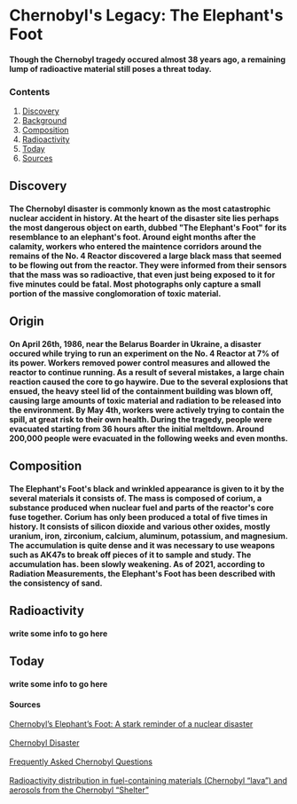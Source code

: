 <!DOCTYPE html> 
<html>
  
<head>
<title>Elephant's Foot</title>
</head>

<body>
<h1>Chernobyl's Legacy: The Elephant's Foot</h1>
  <h4>Though the Chernobyl tragedy occured almost 38 years ago, a remaining lump of radioactive material still poses a threat today.</p></h4>
  
  <h3>Contents</h3>
  <!-- the linking thing is a SCAM ill fix it later -->
  <!-- see if discovery is correct first then do the stuff for the rest -->
  <ol>
    <li><a href = "Discovery"> Discovery</a></li>
    <li><a href = "Background"> Background</a></li>
    <li><a href = "Composition"> Composition</a></li>
    <li><a href = "Radioactivity"> Radioactivity</a></li>
    <li><a href = "Today"> Today</a></li>
    <li><a href = "Sources"> Sources</a></li>
  </ol>
  
  <h2>Discovery</h2>
  <h4><p>The Chernobyl disaster is commonly known as the most catastrophic nuclear accident in history. At the heart of the disaster site lies perhaps the most dangerous object on earth, dubbed "The Elephant's Foot" for its resemblance to an elephant's foot. Around eight months after the calamity, workers who entered the maintence corridors around the remains of the No. 4 Reactor  discovered a large black mass that seemed to be flowing out from the reactor. They were informed from their sensors that the mass was so radioactive, that even just being exposed to it for five minutes could be fatal. Most photographs only capture a small portion of the massive conglomoration of toxic material.</p></h4>
  
  <h2>Origin</h2>
  <h4><p>On April 26th, 1986, near the Belarus Boarder in Ukraine, a disaster occured while trying to run an experiment on the No. 4 Reactor at 7% of its power. Workers removed power control measures and allowed the reactor to continue running. As a result of several mistakes, a large chain reaction caused the core to go haywire. Due to the several explosions that ensued, the heavy steel lid of the containment building was blown off, causing large amounts of toxic material and radiation to be released into the environment. By May 4th, workers were actively trying to contain the spill, at great risk to their own health. During the tragedy, people were evacuated starting from 36 hours after the initial meltdown. Around 200,000 people were evacuated in the following weeks and even months.</p></h4>
  
  <h2>Composition</h2>
  <h4><p>The Elephant's Foot's black and wrinkled appearance is given to it by the several materials it consists of. The mass is composed of corium, a substance produced when nuclear fuel and parts of the reactor's core fuse together. Corium has only been produced a total of five times in history. It consists of silicon dioxide and various other oxides, mostly uranium, iron, zirconium, calcium, aluminum, potassium, and magnesium. The accumulation is quite dense and it was necessary to use weapons such as AK47s to break off pieces of it to sample and study. The accumulation has. been slowly weakening. As of 2021, according to Radiation Measurements, the Elephant's Foot has been described with the consistency of sand.</p></h4>
  
  <h2>Radioactivity</h2>
  <h4><p>write some info to go here</p></h4>
  
  <h2>Today</h2>
  <h4><p>write some info to go here</p></h4>
  
  <h4>Sources</h4>
    <a href = "https://interestingengineering.com/science/chernobyls-elephants-foot-nuclear-disaster"> Chernobyl’s Elephant’s Foot: A stark reminder of a nuclear disaster</a>
    <br></br>
    <a href = "https://www.britannica.com/event/Chernobyl-disaster"> Chernobyl Disaster</a>
    <br></br>
    <a href = "https://www.iaea.org/newscenter/focus/chernobyl/faqs"> Frequently Asked Chernobyl Questions</a>
    <br></br>
    <a href = "https://www.sciencedirect.com/science/article/abs/pii/S1350448715300366?via%3Dihub"> Radioactivity distribution in fuel-containing materials (Chernobyl “lava”) and aerosols from the Chernobyl “Shelter”</a>
    
</body>
</html>
